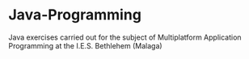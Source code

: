 # Java-Programming
Java exercises carried out for the subject of Multiplatform Application Programming at the I.E.S. Bethlehem (Malaga)
